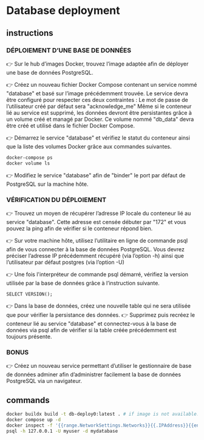 # Database deployment
## instructions
### DÉPLOIEMENT D’UNE BASE DE DONNÉES
👉 Sur le hub d’images Docker, trouvez l’image adaptée afin de déployer une base de données PostgreSQL.

👉 Créez un nouveau fichier Docker Compose contenant un service nommé "database" et  basé sur l’image précédemment trouvée.
Le service devra être configuré pour respecter ces deux contraintes :
Le mot de passe de l’utilisateur créé par défaut sera "acknowledge_me"
Même si le conteneur lié au service est supprimé, les données devront être persistantes grâce à un volume créé et managé par Docker. Ce volume nommé "db_data" devra être créé et utilisé dans le fichier Docker Compose.

👉 Démarrez le service "database" et vérifiez le statut du conteneur ainsi que la liste des volumes Docker grâce aux commandes suivantes.

```sh
docker-compose ps
docker volume ls
```

👉 Modifiez le service "database" afin de "binder" le port par défaut de PostgreSQL sur la machine hôte.


### VÉRIFICATION DU DÉPLOIEMENT
👉 Trouvez un moyen de récupérer l’adresse IP locale du conteneur lié au service "database". Cette adresse est censée débuter par "172" et vous pouvez la ping afin de vérifier si le conteneur répond bien.

👉 Sur votre machine hôte, utilisez l’utilitaire en ligne de commande psql afin de vous connecter à la base de données PostgreSQL.
Vous devrez préciser l’adresse IP précédemment récupéré (via l’option -h) ainsi que l’utilisateur par défaut postgres (via l’option -U)

👉 Une fois l'interpréteur de commande psql démarré, vérifiez la version utilisée par la base de données grâce à l’instruction suivante.

```mysql
SELECT VERSION();
```

👉 Dans la base de données, créez une nouvelle table qui ne sera utilisée que pour vérifier la persistance des données.
👉 Supprimez puis recréez le conteneur lié au service "database" et connectez-vous à la base de données via psql afin de vérifier si la table créée précédemment est toujours présente.

### BONUS
👉 Créez un nouveau service permettant d’utiliser le gestionnaire de base de données adminer afin d’administrer facilement la base de données PostgreSQL via un navigateur.

## commands
```sh
docker buildx build -t db-deploy0:latest . # if image is not available.
docker compose up -d
docker inspect -f '{{range.NetworkSettings.Networks}}{{.IPAddress}}{{end}}' <container_id> # to check ip
psql -h 127.0.0.1 -U myuser -d mydatabase 
```
